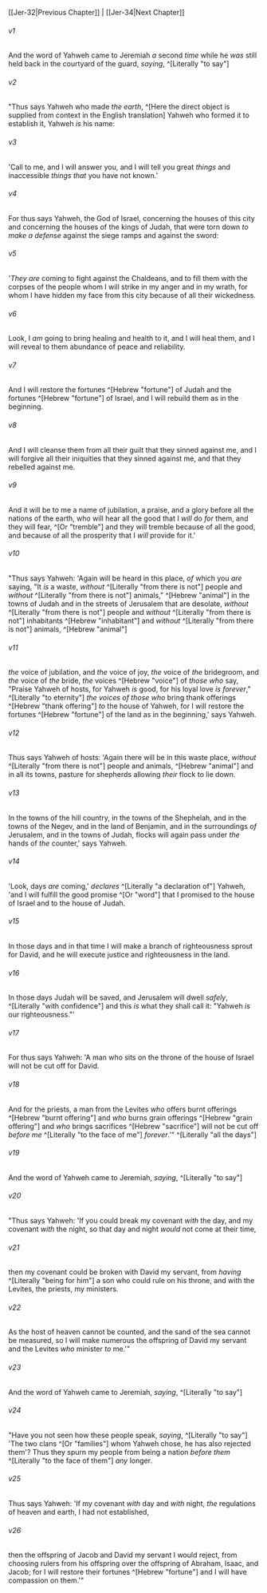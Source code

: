 ﻿---
aliases:
  - Jeremiah 33
---

[[Jer-32|Previous Chapter]] | [[Jer-34|Next Chapter]]

###### v1
And the word of Yahweh came to Jeremiah _a_ second _time_ while he _was_ still held back in the courtyard of the guard, _saying_, ^[Literally "to say"]

###### v2
"Thus says Yahweh who made _the earth_, ^[Here the direct object is supplied from context in the English translation] Yahweh who formed it to establish it, Yahweh _is_ his name:

###### v3
'Call to me, and I will answer you, and I will tell you great _things_ and inaccessible _things that_ you have not known.'

###### v4
For thus says Yahweh, the God of Israel, concerning the houses of this city and concerning the houses of the kings of Judah, that were torn down _to make a defense_ against the siege ramps and against the sword:

###### v5
'_They are_ coming to fight against the Chaldeans, and to fill them with the corpses of the people whom I will strike in my anger and in my wrath, for whom I have hidden my face from this city because of all their wickedness.

###### v6
Look, I _am_ going to bring healing and health to it, and I will heal them, and I will reveal to them abundance of peace and reliability.

###### v7
And I will restore the fortunes ^[Hebrew "fortune"] of Judah and the fortunes ^[Hebrew "fortune"] of Israel, and I will rebuild them as in the beginning.

###### v8
And I will cleanse them from all their guilt that they sinned against me, and I will forgive all their iniquities that they sinned against me, and that they rebelled against me.

###### v9
And it will be to me a name of jubilation, a praise, and a glory before all the nations of the earth, who will hear all the good that I _will_ do _for_ them, and they will fear, ^[Or "tremble"] and they will tremble because of all the good, and because of all the prosperity that I _will_ provide for it.'

###### v10
"Thus says Yahweh: 'Again will be heard in this place, _of_ which you _are_ saying, "It _is_ a waste, _without_ ^[Literally "from there is not"] people and _without_ ^[Literally "from there is not"] animals," ^[Hebrew "animal"] in the towns of Judah and in the streets of Jerusalem that are desolate, _without_ ^[Literally "from there is not"] people and _without_ ^[Literally "from there is not"] inhabitants ^[Hebrew "inhabitant"] and _without_ ^[Literally "from there is not"] animals, ^[Hebrew "animal"]

###### v11
_the_ voice of jubilation, and _the_ voice of joy, _the_ voice of _the_ bridegroom, and _the_ voice of _the_ bride, _the_ voices ^[Hebrew "voice"] of _those who_ say, "Praise Yahweh of hosts, for Yahweh _is_ good, for his loyal love _is_ _forever_," ^[Literally "to eternity"] _the voices of those who_ bring thank offerings ^[Hebrew "thank offering"] _to_ the house of Yahweh, for I will restore the fortunes ^[Hebrew "fortune"] of the land as in the beginning,' says Yahweh.

###### v12
Thus says Yahweh of hosts: 'Again there will be in this waste place, _without_ ^[Literally "from there is not"] people and animals, ^[Hebrew "animal"] and in all its towns, pasture for shepherds allowing _their_ flock to lie down.

###### v13
In the towns of the hill country, in the towns of the Shephelah, and in the towns of the Negev, and in the land of Benjamin, and in the surroundings _of_ Jerusalem, and in the towns of Judah, flocks will again pass under _the_ hands of _the_ counter,' says Yahweh.

###### v14
'Look, days _are_ coming,' _declares_ ^[Literally "a declaration of"] Yahweh, 'and I will fulfill the good promise ^[Or "word"] that I promised to the house of Israel and to the house of Judah.

###### v15
In those days and in that time I will make a branch of righteousness sprout for David, and he will execute justice and righteousness in the land.

###### v16
In those days Judah will be saved, and Jerusalem will dwell _safely_, ^[Literally "with confidence"] and this _is_ what they shall call it: "Yahweh _is_ our righteousness."'

###### v17
For thus says Yahweh: 'A man who sits on the throne of the house of Israel will not be cut off for David.

###### v18
And for the priests, a man from the Levites _who_ offers burnt offerings ^[Hebrew "burnt offering"] and _who_ burns grain offerings ^[Hebrew "grain offering"] and _who_ brings sacrifices ^[Hebrew "sacrifice"] will not be cut off _before me_ ^[Literally "to the face of me"] _forever_.'" ^[Literally "all the days"]

###### v19
And the word of Yahweh came to Jeremiah, _saying_, ^[Literally "to say"]

###### v20
"Thus says Yahweh: 'If you could break my covenant _with_ the day, and my covenant _with_ the night, so that day and night _would_ not come at their time,

###### v21
then my covenant could be broken with David my servant, from _having_ ^[Literally "being for him"] a son who could rule on his throne, and with the Levites, the priests, my ministers.

###### v22
As the host of heaven cannot be counted, and the sand of the sea cannot be measured, so I will make numerous the offspring of David my servant and the Levites _who_ minister _to_ me.'"

###### v23
And the word of Yahweh came to Jeremiah, _saying_, ^[Literally "to say"]

###### v24
"Have you not seen how these people speak, _saying_, ^[Literally "to say"] 'The two clans ^[Or "families"] whom Yahweh chose, he has also rejected them'? Thus they spurn my people from being a nation _before them_ ^[Literally "to the face of them"] _any_ longer.

###### v25
Thus says Yahweh: 'If my covenant _with_ day and _with_ night, _the_ regulations of heaven and earth, I had not established,

###### v26
then the offspring of Jacob and David my servant I would reject, from choosing rulers from his offspring over the offspring of Abraham, Isaac, and Jacob; for I will restore their fortunes ^[Hebrew "fortune"] and I will have compassion on them.'"